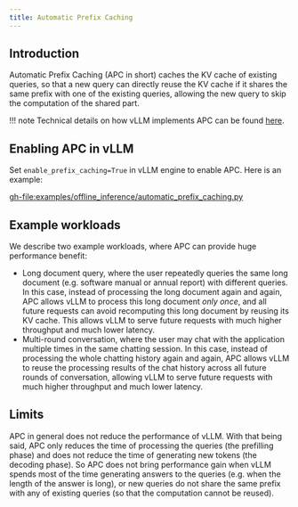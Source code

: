 ```yaml
---
title: Automatic Prefix Caching
---
```


## Introduction

Automatic Prefix Caching (APC in short) caches the KV cache of existing queries, so that a new query can directly reuse the KV cache if it shares the same prefix with one of the existing queries, allowing the new query to skip the computation of the shared part.

!!! note
    Technical details on how vLLM implements APC can be found [here](../design/automatic_prefix_caching.md).

## Enabling APC in vLLM

Set `enable_prefix_caching=True` in vLLM engine to enable APC. Here is an example:

<gh-file:examples/offline_inference/automatic_prefix_caching.py>

## Example workloads

We describe two example workloads, where APC can provide huge performance benefit:

- Long document query, where the user repeatedly queries the same long document (e.g. software manual or annual report) with different queries. In this case, instead of processing the long document again and again, APC allows vLLM to process this long document *only once*, and all future requests can avoid recomputing this long document by reusing its KV cache. This allows vLLM to serve future requests with much higher throughput and much lower latency.
- Multi-round conversation, where the user may chat with the application multiple times in the same chatting session. In this case, instead of processing the whole chatting history again and again, APC allows vLLM to reuse the processing results of the chat history across all future rounds of conversation, allowing vLLM to serve future requests with much higher throughput and much lower latency.

## Limits

APC in general does not reduce the performance of vLLM. With that being said, APC only reduces the time of processing the queries (the prefilling phase) and does not reduce the time of generating new tokens (the decoding phase). So APC does not bring performance gain when vLLM spends most of the time generating answers to the queries (e.g. when the length of the answer is long), or new queries do not share the same prefix with any of existing queries (so that the computation cannot be reused).
